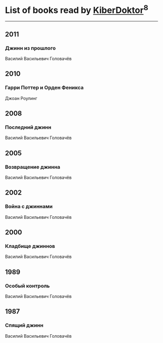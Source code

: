 # List of books read by [KiberDoktor](https://plus.google.com/u/0/109373108116388043138/)<sup>8</sup>
---

## 2011

### Джинн из прошлого
Василий Васильевич Головачёв



## 2010

### Гарри Поттер и  Орден Феникса
Джоан Роулинг



## 2008

### Последний джинн
Василий Васильевич Головачёв



## 2005

### Возвращение джинна
Василий Васильевич Головачёв



## 2002

### Война с джиннами
Василий Васильевич Головачёв



## 2000

### Кладбище джиннов
Василий Васильевич Головачёв



## 1989

### Особый контроль
Василий Васильевич Головачёв



## 1987

### Спящий джинн
Василий Васильевич Головачёв



